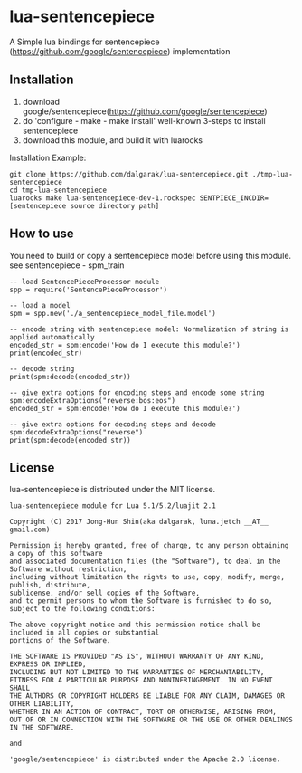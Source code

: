 # lua-sentencepiece

A Simple lua bindings for sentencepiece (https://github.com/google/sentencepiece) implementation

## Installation

1. download google/sentencepiece(https://github.com/google/sentencepiece)
2. do 'configure - make - make install' well-known 3-steps to install sentencepiece
3. download this module, and build it with luarocks

Installation Example:

```
git clone https://github.com/dalgarak/lua-sentencepiece.git ./tmp-lua-sentencepiece
cd tmp-lua-sentencepiece
luarocks make lua-sentencepiece-dev-1.rockspec SENTPIECE_INCDIR=[sentencepiece source directory path]
```


## How to use

You need to build or copy a sentencepiece model before using this module.
see sentencepiece - spm_train

```
-- load SentencePieceProcessor module
spp = require('SentencePieceProcessor')

-- load a model
spm = spp.new('./a_sentencepiece_model_file.model')

-- encode string with sentencepiece model: Normalization of string is applied automatically
encoded_str = spm:encode('How do I execute this module?')
print(encoded_str)

-- decode string
print(spm:decode(encoded_str))

-- give extra options for encoding steps and encode some string
spm:encodeExtraOptions("reverse:bos:eos")
encoded_str = spm:encode('How do I execute this module?')

-- give extra options for decoding steps and decode
spm:decodeExtraOptions("reverse")
print(spm:decode(encoded_str))

```

## License
lua-sentencepiece is distributed under the MIT license.


    lua-sentencepiece module for Lua 5.1/5.2/luajit 2.1

    Copyright (C) 2017 Jong-Hun Shin(aka dalgarak, luna.jetch __AT__ gmail.com)

    Permission is hereby granted, free of charge, to any person obtaining a copy of this software
    and associated documentation files (the "Software"), to deal in the Software without restriction,
    including without limitation the rights to use, copy, modify, merge, publish, distribute, 
    sublicense, and/or sell copies of the Software, 
    and to permit persons to whom the Software is furnished to do so, subject to the following conditions:

    The above copyright notice and this permission notice shall be included in all copies or substantial 
    portions of the Software.

    THE SOFTWARE IS PROVIDED "AS IS", WITHOUT WARRANTY OF ANY KIND, EXPRESS OR IMPLIED, 
    INCLUDING BUT NOT LIMITED TO THE WARRANTIES OF MERCHANTABILITY, 
    FITNESS FOR A PARTICULAR PURPOSE AND NONINFRINGEMENT. IN NO EVENT SHALL 
    THE AUTHORS OR COPYRIGHT HOLDERS BE LIABLE FOR ANY CLAIM, DAMAGES OR OTHER LIABILITY, 
    WHETHER IN AN ACTION OF CONTRACT, TORT OR OTHERWISE, ARISING FROM, 
    OUT OF OR IN CONNECTION WITH THE SOFTWARE OR THE USE OR OTHER DEALINGS IN THE SOFTWARE.

    and 

    'google/sentencepiece' is distributed under the Apache 2.0 license.
